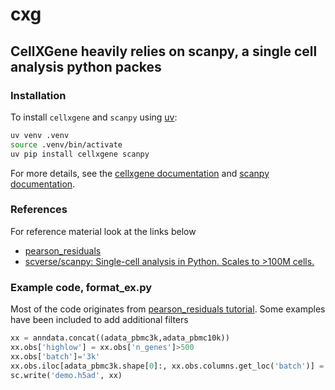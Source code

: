 # cxg
## CellXGene heavily relies on scanpy, a single cell analysis python packes

### Installation

To install `cellxgene` and `scanpy` using [uv](https://github.com/astral-sh/uv):

```bash
uv venv .venv
source .venv/bin/activate
uv pip install cellxgene scanpy
```

For more details, see the [cellxgene documentation](https://cellxgene.cziscience.com/) and [scanpy documentation](https://scanpy.readthedocs.io/).



### References

For reference material look at the links below

* [pearson_residuals](https://scanpy.readthedocs.io/en/stable/tutorials/experimental/pearson_residuals.html)
* [scverse/scanpy: Single-cell analysis in Python. Scales to >100M cells.](https://github.com/scverse/scanpy/tree/main)


### Example code, format_ex.py

Most of the code originates from [pearson_residuals tutorial](https://scanpy.readthedocs.io/en/stable/tutorials/experimental/pearson_residuals.html). Some examples have been included to add additional filters

```python
xx = anndata.concat((adata_pbmc3k,adata_pbmc10k))
xx.obs['highlow'] = xx.obs['n_genes']>500
xx.obs['batch']='3k'
xx.obs.iloc[adata_pbmc3k.shape[0]:, xx.obs.columns.get_loc('batch')] = '10k'
sc.write('demo.h5ad', xx)
```
